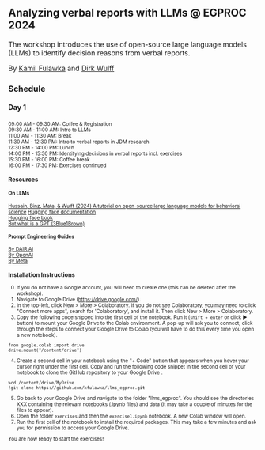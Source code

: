 ## Analyzing verbal reports with LLMs @ EGPROC 2024

The workshop introduces the use of open-source large language models (LLMs) to identify decision reasons from verbal reports. 

By [Kamil Fulawka](https://www.mpib-berlin.mpg.de/person/114650/2549) and [Dirk Wulff](https://www.mpib-berlin.mpg.de/person/93374/2549)

### Schedule

#### Day 1
<font style="font-size:10">09:00 AM - 09:30 AM: Coffee & Registration<br>
09:30 AM - 11:00 AM: Intro to LLMs<br>
11:00 AM - 11:30 AM: Break<br>
11:30 AM - 12:30 PM: Intro to verbal reports in JDM research<br>
12:30 PM - 14:00 PM: Lunch<br>
14:00 PM - 15:30 PM: Identifying decisions in verbal reports incl. exercises<br>
15:30 PM - 16:00 PM: Coffee break<br>
16:00 PM - 17:30 PM: Exercises continued<br>


### Resources

#### On LLMs
<a href="https://osf.io/preprints/psyarxiv/f7stn">Hussain, Binz, Mata, & Wulff (2024) A tutorial on open-source large language models for behavioral science</a>
[Hugging face documentation](https://huggingface.co/docs)<br>
[Hugging face book](https://transformersbook.com/)<br>
[But what is a GPT (3Blue1Brown)](https://www.youtube.com/watch?v=wjZofJX0v4M&list=PLZHQObOWTQDNU6R1_67000Dx_ZCJB-3pi&index=5)<br>

#### Prompt Engineering Guides
[By DAIR.AI](https://www.promptingguide.ai/)<br>
[By OpenAI](https://platform.openai.com/docs/guides/prompt-engineering)<br>
[By Meta](https://llama.meta.com/docs/how-to-guides/prompting)


### Installation Instructions
0. If you do not have a Google account, you will need to create one (this can be deleted after the workshop).
1. Navigate to Google Drive (https://drive.google.com/).
2. In the top-left, click New > More > Colaboratory. If you do not see Colaboratory, you may need to click "Connect more apps", 
search for 'Colaboratory', and install it. Then click New > More > Colaboratory.
3. Copy the following code snipped into the first cell of the notebook. Run it (```shift + enter``` or click &#9658; button) to mount your Google Drive to the Colab environment.
A pop-up will ask you to connect; click through the steps to connect your Google Drive to Colab (you will have to do this
every time you open a new notebook).
```
from google.colab import drive
drive.mount("/content/drive")
```
4. Create a second cell in your notebook using the "+ Code" button that appears when you hover your cursor right under the first cell. Copy and run the following code snippet in the second cell of your notebook to clone the GitHub repository to your Google Drive :
```
%cd /content/drive/MyDrive
!git clone https://github.com/kfulawka/llms_egproc.git
```
5. Go back to your Google Drive and navigate to the folder "llms_egproc". You should see the directories XXX containing the relevant notebooks (.ipynb files) and data (it may take  a couple of minutes for the files to appear).
6. Open the folder `exercises` and then the `exercise1.ipynb` notebook. A new Colab window will open.
7. Run the first cell of the notebook to install the required packages. This may take a few minutes and ask you for permission to access your Google Drive. 

You are now ready to start the exercises!
